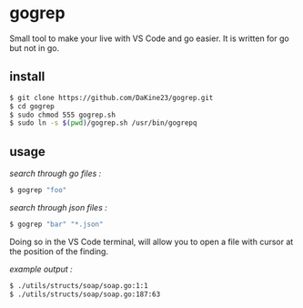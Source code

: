 # gogrep

Small tool to make your live with VS Code and go easier.
It is written for go but not in go.

## install

```bash
$ git clone https://github.com/DaKine23/gogrep.git
$ cd gogrep
$ sudo chmod 555 gogrep.sh
$ sudo ln -s $(pwd)/gogrep.sh /usr/bin/gogrepq
```

## usage

*search through go files :*
```bash
$ gogrep "foo"
```
*search through json files :*
```bash
$ gogrep "bar" "*.json"
```

Doing so in the VS Code terminal, will allow you to open a file with cursor at the position of the finding.

*example output :*

```bash
$ ./utils/structs/soap/soap.go:1:1
$ ./utils/structs/soap/soap.go:187:63
```